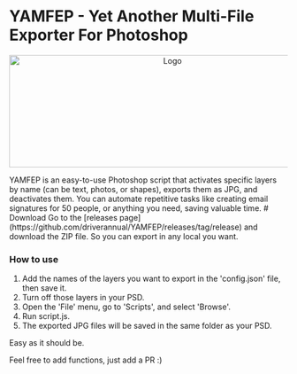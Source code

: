 # YAMFEP - Yet Another Multi-File Exporter For Photoshop
<p align="center">
  <img width="575" height="203" alt="Logo" src="https://github.com/user-attachments/assets/6b9ba09c-2ca6-4224-9f75-2f4719c5facc"/>
</p>
YAMFEP is an easy-to-use Photoshop script that activates specific layers by name (can be text, photos, or shapes), exports them as JPG, and deactivates them. You can automate repetitive tasks like creating email signatures for 50 people, or anything you need, saving valuable time.
# Download
Go to the [releases page](https://github.com/driverannual/YAMFEP/releases/tag/release) and download the ZIP file. So you can export in any local you want.

### How to use
1. Add the names of the layers you want to export in the 'config.json' file, then save it.
2. Turn off those layers in your PSD.
3. Open the 'File' menu, go to 'Scripts', and select 'Browse'.
4. Run script.js.
5. The exported JPG files will be saved in the same folder as your PSD.

Easy as it should be.

Feel free to add functions, just add a PR :)
